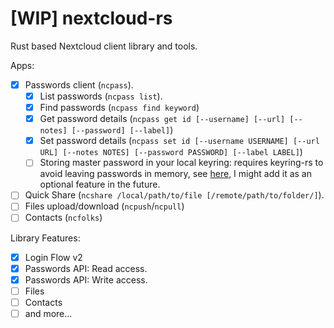 # [WIP] nextcloud-rs

Rust based Nextcloud client library and tools.

Apps:

- [x] Passwords client (`ncpass`).
  - [x] List passwords (`ncpass list`).
  - [x] Find passwords (`ncpass find keyword`)
  - [x] Get password details (`ncpass get id [--username] [--url] [--notes] [--password] [--label]`)
  - [x] Set password details (`ncpass set id [--username USERNAME] [--url URL] [--notes NOTES] [--password PASSWORD] [--label LABEL]`)
  - [ ] Storing master password in your local keyring: requires keyring-rs to avoid leaving passwords in memory, see [here](https://github.com/open-source-cooperative/keyring-rs/issues/251), I might add it as an optional feature in the future.
- [ ] Quick Share (`ncshare /local/path/to/file [/remote/path/to/folder/]`).
- [ ] Files upload/download (`ncpush`/`ncpull`)
- [ ] Contacts (`ncfolks`)

Library Features:

- [x] Login Flow v2
- [x] Passwords API: Read access.
- [x] Passwords API: Write access.
- [ ] Files
- [ ] Contacts
- [ ] and more...
